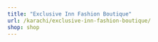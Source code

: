 ```yaml
---
title: "Exclusive Inn Fashion Boutique"
url: /karachi/exclusive-inn-fashion-boutique/
shop: shop
---
```

